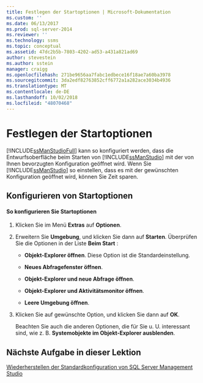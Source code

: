 ```yaml
---
title: Festlegen der Startoptionen | Microsoft-Dokumentation
ms.custom: ''
ms.date: 06/13/2017
ms.prod: sql-server-2014
ms.reviewer: ''
ms.technology: ssms
ms.topic: conceptual
ms.assetid: 47dc2b5b-7803-4202-ad53-a431a821ad69
author: stevestein
ms.author: sstein
manager: craigg
ms.openlocfilehash: 271be9656aa7fabc1edbece16f18ae7a60ba3978
ms.sourcegitcommit: 3da2edf82763852cff6772a1a282ace3034b4936
ms.translationtype: MT
ms.contentlocale: de-DE
ms.lasthandoff: 10/02/2018
ms.locfileid: "48070468"
---
```

# <a name="set-the-startup-options"></a>Festlegen der Startoptionen
  [!INCLUDE[ssManStudioFull](../../includes/ssmanstudiofull-md.md)] kann so konfiguriert werden, dass die Entwurfsoberfläche beim Starten von [!INCLUDE[ssManStudio](../../includes/ssmanstudio-md.md)] mit der von Ihnen bevorzugten Konfiguration geöffnet wird. Wenn Sie [!INCLUDE[ssManStudio](../../includes/ssmanstudio-md.md)] so einstellen, dass es mit der gewünschten Konfiguration geöffnet wird, können Sie Zeit sparen.  
  
## <a name="configuring-startup-options"></a>Konfigurieren von Startoptionen  
  
#### <a name="to-configure-startup-options"></a>So konfigurieren Sie Startoptionen  
  
1.  Klicken Sie im Menü **Extras** auf **Optionen**.  
  
2.  Erweitern Sie **Umgebung**, und klicken Sie dann auf **Starten**. Überprüfen Sie die Optionen in der Liste **Beim Start** :  
  
    -   **Objekt-Explorer öffnen**. Diese Option ist die Standardeinstellung.  
  
    -   **Neues Abfragefenster öffnen**.  
  
    -   **Objekt-Explorer und neue Abfrage öffnen**.  
  
    -   **Objekt-Explorer und Aktivitätsmonitor öffnen**.  
  
    -   **Leere Umgebung öffnen**.  
  
3.  Klicken Sie auf gewünschte Option, und klicken Sie dann auf **OK**.  
  
     Beachten Sie auch die anderen Optionen, die für Sie u. U. interessant sind, wie z. B. **Systemobjekte im Objekt-Explorer ausblenden**.  
  
## <a name="next-task-in-lesson"></a>Nächste Aufgabe in dieser Lektion  
 [Wiederherstellen der Standardkonfiguration von SQL Server Management Studio](lesson-1-8-restore-the-default-sql-server-management-studio-configuration.md)  
  
  
